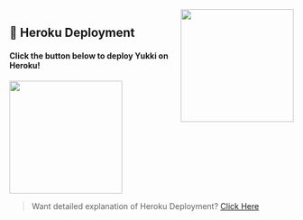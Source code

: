 <img src="https://telegra.ph/file/489701c1943b78779a0d8.jpg" align="right" width="200" height="200"/>



## 🚀 Heroku Deployment

<h4>Click the button below to deploy Yukki on Heroku!</h4>    
<a href="https://yukki.tech/deploy/"><img src="https://img.shields.io/badge/Deploy%20To%20Heroku-blueviolet?style=for-the-badge&logo=heroku" width="200""/></a>

> Want detailed explanation of Heroku Deployment? [Click Here](https://github.com/Bhataktiop/atmaop.git)






